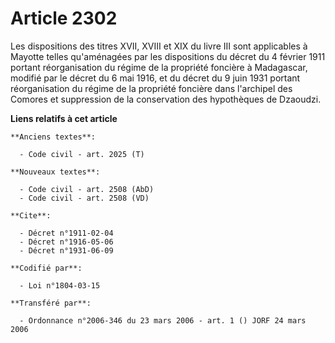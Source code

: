 # Article 2302

Les dispositions des titres XVII, XVIII et XIX du livre III sont applicables à Mayotte telles qu'aménagées par les
dispositions du décret du 4 février 1911 portant réorganisation du régime de la propriété foncière à Madagascar, modifié par
le décret du 6 mai 1916, et du décret du 9 juin 1931 portant réorganisation du régime de la propriété foncière dans
l'archipel des Comores et suppression de la conservation des hypothèques de Dzaoudzi.

**Liens relatifs à cet article**

	**Anciens textes**:

	  - Code civil - art. 2025 (T)

	**Nouveaux textes**:

	  - Code civil - art. 2508 (AbD)
	  - Code civil - art. 2508 (VD)

	**Cite**:

	  - Décret n°1911-02-04
	  - Décret n°1916-05-06
	  - Décret n°1931-06-09

	**Codifié par**:

	  - Loi n°1804-03-15

	**Transféré par**:

	  - Ordonnance n°2006-346 du 23 mars 2006 - art. 1 () JORF 24 mars 2006
